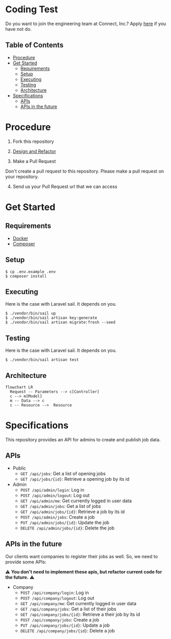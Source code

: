 # Coding Test

Do you want to join the engineering team at Connect, Inc.? Apply [here](https://forms.gle/PKDJNAdAgKn32DXC7) if you have not do.

## Table of Contents

- [Procedure](#procedure)
- [Get Started](#get-started)
  - [Requirements](#requirements)
  - [Setup](#setup)
  - [Executing](#executing)
  - [Testing](#testing)
  - [Architecture](#architecture)
- [Specifications](#specifications)
  - [APIs](#APIs)
  - [APIs in the future](#apis-in-the-future)

# Procedure

1. Fork this repository

2. [Design and Refactor](https://github.com/connect-developer/coding-test/wiki)

3. Make a Pull Request

Don't create a pull request to this repository. Please make a pull request on your repository.

4. Send us your Pull Request url that we can access

# Get Started

## Requirements

- [Docker](https://docs.docker.com/desktop/)
- [Composer](https://getcomposer.org/)

## Setup

```
$ cp .env.example .env
$ composer install
```

## Executing

Here is the case with Laravel sail. It depends on you.

```
$ ./vendor/bin/sail up
$ ./vendor/bin/sail artisan key:generate
$ ./vendor/bin/sail artisan migrate:fresh --seed
```

## Testing

Here is the case with Laravel sail. It depends on you.

```
$ ./vendor/bin/sail artisan test
```

## Architecture

```mermaid
flowchart LR
  Request -- Parameters --> c[Controller]
  c --> m[Model]
  m -- Data --> c
  c -- Resource -->  Resource
```

# Specifications

This repository provides an API for admins to create and publish job data.

## APIs

- Public
  - `GET /api/jobs`: Get a list of opening jobs
  - `GET /api/jobs/{id}`: Retrieve a opening job by its id
- Admin
  - `POST /api/admin/login`: Log in
  - `POST /api/admin/logout`: Log out
  - `GET /api/admin/me`: Get currently logged in user data
  - `GET /api/admin/jobs`: Get a list of jobs
  - `GET /api/admin/jobs/{id}`: Retrieve a job by its id
  - `POST /api/admin/jobs`: Create a job
  - `PUT /api/admin/jobs/{id}`: Update the job
  - `DELETE /api/admin/jobs/{id}`: Delete the job

## APIs in the future

Our clients want companies to register their jobs as well. So, we need to provide some APIs:

:warning: **You don't need to implement these apis, but refactor current code for the future.** :warning:

- Company
  - `POST /api/company/login`: Log in
  - `POST /api/company/logout`: Log out
  - `GET /api/company/me`: Get currently logged in user data
  - `GET /api/company/jobs`: Get a list of their jobs
  - `GET /api/company/jobs/{id}`: Retrieve a their job by its id
  - `POST /api/company/jobs`: Create a job
  - `PUT /api/company/jobs/{id}`: Update a job
  - `DELETE /api/company/jobs/{id}`: Delete a job
